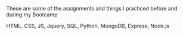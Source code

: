These are some of the assignments and things I practiced before and during my Bootcamp

HTML, CSS, JS, Jquery, SQL, Python, MongoDB, Express, Node.js
